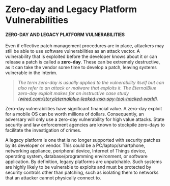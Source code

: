 # Zero-day and Legacy Platform Vulnerabilities

#### ZERO-DAY AND LEGACY PLATFORM VULNERABILITIES

  
Even if effective patch management procedures are in place, attackers may still be able to use software vulnerabilities as an attack vector. A vulnerability that is exploited before the developer knows about it or can release a patch is called a **zero-day**. These can be extremely destructive, as it can take the vendor some time to develop a patch, leaving systems vulnerable in the interim.

> _The term zero-day is usually applied to the vulnerability itself but can also refer to an attack or malware that exploits it. The EternalBlue zero-day exploit makes for an instructive case study ([wired.com/story/eternalblue-leaked-nsa-spy-tool-hacked-world](https://course.adinusa.id/sections/zero-day-and-legacy-platform-vulnerabilities))._

Zero-day vulnerabilities have significant financial value. A zero-day exploit for a mobile OS can be worth millions of dollars. Consequently, an adversary will only use a zero-day vulnerability for high value attacks. State security and law enforcement agencies are known to stockpile zero-days to facilitate the investigation of crimes.

A legacy platform is one that is no longer supported with security patches by its developer or vendor. This could be a PC/laptop/smartphone, networking appliance, peripheral device, Internet of Things device, operating system, database/programming environment, or software application. By definition, legacy platforms are unpatchable. Such systems are highly likely to be vulnerable to exploits and must be protected by security controls other than patching, such as isolating them to networks that an attacker cannot physically connect to.